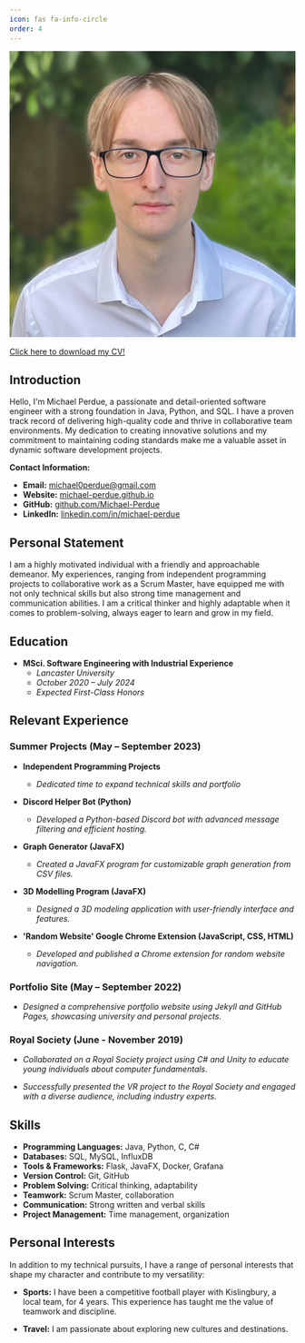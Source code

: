 ```yaml
---
icon: fas fa-info-circle
order: 4
---
```


![Michael Perdue](/assets/ProfilePicture.png)

[Click here to download my CV!](/assets/Michael_Perdue_Resume.pdf)

## Introduction

Hello, I'm Michael Perdue, a passionate and detail-oriented software engineer with a strong foundation in Java, Python, and SQL. I have a proven track record of delivering high-quality code and thrive in collaborative team environments. My dedication to creating innovative solutions and my commitment to maintaining coding standards make me a valuable asset in dynamic software development projects.

**Contact Information:**
- **Email:** [michael0perdue@gmail.com](mailto:michael0perdue@gmail.com)
- **Website:** [michael-perdue.github.io](https://michael-perdue.github.io)
- **GitHub:** [github.com/Michael-Perdue](https://github.com/Michael-Perdue)
- **LinkedIn:** [linkedin.com/in/michael-perdue](https://www.linkedin.com/in/michael-perdue)

## Personal Statement

I am a highly motivated individual with a friendly and approachable demeanor. My experiences, ranging from independent programming projects to collaborative work as a Scrum Master, have equipped me with not only technical skills but also strong time management and communication abilities. I am a critical thinker and highly adaptable when it comes to problem-solving, always eager to learn and grow in my field.

## Education

- **MSci. Software Engineering with Industrial Experience**
  - *Lancaster University*
  - *October 2020 – July 2024*
  - *Expected First-Class Honors*

## Relevant Experience

### Summer Projects (May – September 2023)

- **Independent Programming Projects**
  - *Dedicated time to expand technical skills and portfolio*

- **Discord Helper Bot (Python)**
  - *Developed a Python-based Discord bot with advanced message filtering and efficient hosting.*

- **Graph Generator (JavaFX)**
  - *Created a JavaFX program for customizable graph generation from CSV files.*

- **3D Modelling Program (JavaFX)**
  - *Designed a 3D modeling application with user-friendly interface and features.*

- **'Random Website' Google Chrome Extension (JavaScript, CSS, HTML)**
  - *Developed and published a Chrome extension for random website navigation.*

### Portfolio Site (May – September 2022)

- *Designed a comprehensive portfolio website using Jekyll and GitHub Pages, showcasing university and personal projects.*

### Royal Society (June - November 2019)

- *Collaborated on a Royal Society project using C# and Unity to educate young individuals about computer fundamentals.*

- *Successfully presented the VR project to the Royal Society and engaged with a diverse audience, including industry experts.*

## Skills

- **Programming Languages:** Java, Python, C, C#
- **Databases:** SQL, MySQL, InfluxDB
- **Tools & Frameworks:** Flask, JavaFX, Docker, Grafana
- **Version Control:** Git, GitHub
- **Problem Solving:** Critical thinking, adaptability
- **Teamwork:** Scrum Master, collaboration
- **Communication:** Strong written and verbal skills
- **Project Management:** Time management, organization

## Personal Interests

In addition to my technical pursuits, I have a range of personal interests that shape my character and contribute to my versatility:

- **Sports:** I have been a competitive football player with Kislingbury, a local team, for 4 years. This experience has taught me the value of teamwork and discipline.

- **Travel:** I am passionate about exploring new cultures and destinations.